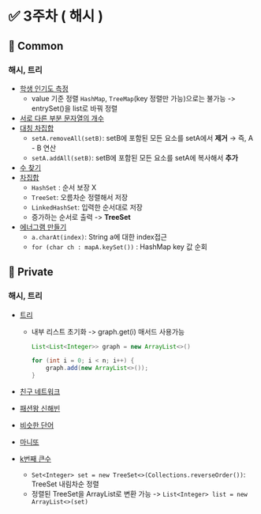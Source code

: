 # ✅ 3주차 ( 해시 )

## 📝 Common

### 해시, 트리
- [학생 인기도 측정](https://www.acmicpc.net/problem/25325)
  - value 기준 정렬 `HashMap`, `TreeMap`(key 정렬만 가능)으로는 불가능 -> entrySet()을 list로 바꿔 정렬
- [서로 다른 부분 문자열의 개수](https://www.acmicpc.net/problem/11478)
- [대칭 차집합](https://www.acmicpc.net/problem/1269)
  - `setA.removeAll(setB)`: setB에 포함된 모든 요소를 setA에서 **제거** → 즉, A - B 연산
  - `setA.addAll(setB)`: setB에 포함된 모든 요소를 setA에 복사해서 **추가**
- [수 찾기](https://www.acmicpc.net/problem/1920)
- [차집합](https://www.acmicpc.net/problem/1822)
  - `HashSet` : 순서 보장 X
  - `TreeSet`: 오름차순 정렬해서 저장
  - `LinkedHashSet`: 입력한 순서대로 저장
  - 증가하는 순서로 출력 -> **TreeSet**
- [에너그램 만들기](https://www.acmicpc.net/problem/1919)
  - `a.charAt(index)`: String a에 대한 index접근
  - `for (char ch : mapA.keySet())` : HashMap key 값 순회

## 📝 Private

### 해시, 트리
- [트리](https://www.acmicpc.net/problem/1068)
  - 내부 리스트 초기화 -> graph.get(i) 매서드 사용가능
	```java
	List<List<Integer>> graph = new ArrayList<>()

	for (int i = 0; i < n; i++) {  
	    graph.add(new ArrayList<>());  
	}
	```

- [친구 네트워크](https://www.acmicpc.net/problem/4195)
- [패션왕 신해빈](https://www.acmicpc.net/problem/9375)
- [비슷한 단어](https://www.acmicpc.net/problem/2179)
- [마니또](https://www.acmicpc.net/problem/5107)
- [k번째 큰수](https://github.com/practice-codingtest-java/wooyong/blob/main/3%EC%A3%BC%EC%B0%A8/%EA%B0%9C%EC%9D%B8/README.md)
  - `Set<Integer> set = new TreeSet<>(Collections.reverseOrder())`: TreeSet 내림차순 정렬
  - 정렬된 TreeSet을 ArrayList로 변환 가능 -> `List<Integer> list = new ArrayList<>(set)`

